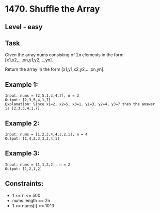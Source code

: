 # 1470. Shuffle the Array


## Level - easy


## Task
Given the array nums consisting of 2n elements in the form [x1,x2,...,xn,y1,y2,...,yn].

Return the array in the form [x1,y1,x2,y2,...,xn,yn].



## Example 1:
````
Input: nums = [2,5,1,3,4,7], n = 3
Output: [2,3,5,4,1,7]
Explanation: Since x1=2, x2=5, x3=1, y1=3, y2=4, y3=7 then the answer is [2,3,5,4,1,7].
````


## Example 2:
````
Input: nums = [1,2,3,4,4,3,2,1], n = 4
Output: [1,4,2,3,3,2,4,1]
````


## Example 3:
````
Input: nums = [1,1,2,2], n = 2
Output: [1,2,1,2]
````


## Constraints:
- 1 <= n <= 500
- nums.length == 2n
- 1 <= nums[i] <= 10^3